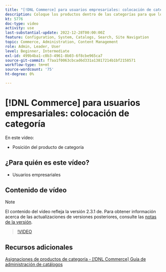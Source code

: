 ```yaml
---
title: "[!DNL Commerce] para usuarios empresariales: colocación de categoría"
description: Coloque los productos dentro de las categorías para que los clientes vean los productos en la parte superior que desea que vean.
kt: 5776
doc-type: video
activity: use
last-substantial-update: 2022-12-28T00:00:00Z
feature: Configuration, System, Catalogs, Search, Site Navigation
topic: Commerce, Administration, Content Management
role: Admin, Leader, User
level: Beginner, Intermediate
exl-id: 499b4ba1-c0b3-4961-8b03-6f8cbe965ca7
source-git-commit: f7aa1f0063cbcad6d331a13817214b1bf2158571
workflow-type: tm+mt
source-wordcount: '75'
ht-degree: 0%

---
```


# [!DNL Commerce] para usuarios empresariales: colocación de categoría

En este vídeo:

- Posición del producto de categoría

## ¿Para quién es este vídeo?

- Usuarios empresariales

## Contenido de vídeo

>[!NOTE]
>
>El contenido del vídeo refleja la versión 2.3.1 de. Para obtener información acerca de las actualizaciones de versiones posteriores, consulte las [notas de la versión](https://experienceleague.adobe.com/docs/commerce-operations/release/notes/overview.html?lang=es).

>[!VIDEO](https://video.tv.adobe.com/v/36187?quality=12&learn=on)

## Recursos adicionales

[Asignaciones de productos de categoría - [!DNL Commerce] Guía de administración de catálogos](https://experienceleague.adobe.com/docs/commerce-admin/catalog/categories/products-in-category/categories-product-assignments.html?lang=es)
